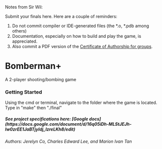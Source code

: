 Notes from Sir Wil:

Submit your finals here. Here are a couple of reminders:

1. Do not commit compiler or IDE-generated files (the *.o, *.pdb among others)
2. Documentation, especially on how to build and play the game, is appreciated.
3. Also commit a PDF version of the [Certificate of Authorship for groups](http://www.admu.edu.ph/ls/sose/iscs/downloads).


<h1>Bomberman+</h1>
<p>A 2-player shooting/bombing game</p>

<h3>Getting Started</h3>
<p>Using the cmd or terminal, navigate to the folder where the game is located. Type in "make" then "./final"</p>

<h5>See project specifications here: [Google docs](https://docs.google.com/document/d/16q05iDh-MLStJEJh-Iw0zrEE1JaBTjyIdj_lzreLKh8/edit)</h5>

<h6>Authors: Jerelyn Co, Charles Edward Lee, and Marion Ivan Tan </h6>